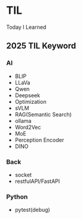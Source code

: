 # TIL
Today I Learned


## 2025 TIL Keyword

### AI
- BLIP
- LLaVa
- Qwen
- Deepseek
- Optimization
- sVLM
- RAG(Semantic Search)
- ollama
- Word2Vec
- MoE
- Perception Encoder
- DINO

### Back
- socket
- restfulAPI/FastAPI

### Python
- pytest(debug)